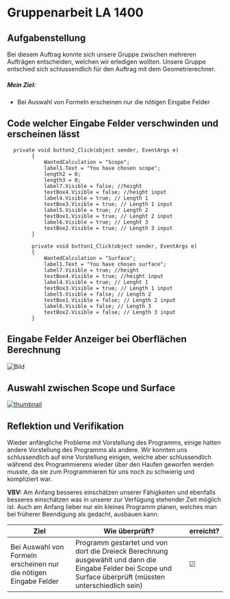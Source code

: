 # Gruppenarbeit LA 1400

## Aufgabenstellung
Bei diesem Auftrag konnte sich unsere Gruppe zwischen mehreren Aufträgen entscheiden, welchen wir erledigen wollten. Unsere Gruppe entschied sich schlussendlich für den Auftrag mit dem Geometrierechner.

##### Mein Ziel:
- Bei Auswahl von Formeln erscheinen nur die nötigen Eingabe Felder

## Code welcher Eingabe Felder verschwinden und erscheinen lässt

```
  private void button2_Click(object sender, EventArgs e)
        {
            WantedCalculation = "Scope";
            label1.Text = "You have chosen scope";
            length2 = 0;
            length3 = 0;
            label7.Visible = false; //height
            textBox4.Visible = false; //height input
            label4.Visible = true; // Length 1
            textBox3.Visible = true; // Length 1 input
            label5.Visible = true; // Length 2
            textBox1.Visible = true; // Lenght 2 input
            label6.Visible = true; // Lenght 3
            textBox2.Visible = true; // Length 3 input
        }

        private void button1_Click(object sender, EventArgs e)
        {
            WantedCalculation = "Surface";
            label1.Text = "You have chosen surface";
            label7.Visible = true; //height
            textBox4.Visible = true; //height input
            label4.Visible = true; // Lenght 1
            textBox3.Visible = true; // Length 1 input
            label5.Visible = false; // Length 2
            textBox1.Visible = false; // Length 2 input
            label6.Visible = false; // Length 3
            textBox2.Visible = false; // Length 3 input
        }
```


## Eingabe Felder Anzeiger bei Oberflächen Berechnung

![Bild](https://snipboard.io/TQmfKM.jpg)

## Auswahl zwischen Scope und Surface

[![thumbnail](https://snipboard.io/j9B7TW.jpg)](https://youtu.be/ibnotyAWhQk)

## Reflektion und Verifikation

Wieder anfängliche Probleme mit Vorstellung des Programms, einige hatten andere Vorstellung des Programms als andere. Wir konnten uns schlussendlich auf eine Vorstellung einigen, welche aber schlussendlich während des Programmierens wieder über den Haufen geworfen werden musste, da sie zum Programmieren für uns noch zu schwierig und kompliziert war.

**VBV:** Am Anfang besseres einschätzen unserer Fähigkeiten und ebenfalls besseres einschätzen was in unserer zur Verfügung stehender Zeit möglich ist. Auch am Anfang lieber nur ein kleines Programm planen, welches man bei früherer Beendigung als gedacht, ausbauen kann.
 
 
 
| Ziel| Wie überprüft?|erreicht?| 
| ---| ---|---| 
|Bei Auswahl von Formeln erscheinen nur die nötigen Eingabe Felder| Programm gestartet und von dort die Dreieck Berechnung ausgewählt und dann die Eingabe Felder bei Scope und Surface überprüft (müssten unterschiedlich sein) | ☑  |
